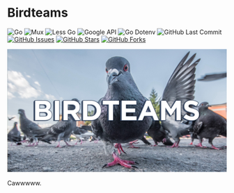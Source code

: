 # Birdteams

![Go](https://img.shields.io/badge/Go-1.17-blue.svg?logo=go&longCache=true&logoColor=white&colorB=88C0D0&style=flat-square&colorA=4c566a)
![Mux](https://img.shields.io/badge/Mux-1.8-blue.svg?logo=go&longCache=true&logoColor=white&colorB=88C0D0&style=flat-square&colorA=4c566a)
![Less Go](https://img.shields.io/badge/Less--go-0.0.0-blue.svg?logo=go&longCache=true&logoColor=white&colorB=88C0D0&style=flat-square&colorA=4c566a)
![Google API](https://img.shields.io/badge/Google--API-0.31.0-blue.svg?logo=go&longCache=true&logoColor=white&colorB=88C0D0&style=flat-square&colorA=4c566a)
![Go Dotenv](https://img.shields.io/badge/GoDotEnv-1.3.0-blue.svg?logo=go&longCache=true&logoColor=white&colorB=88C0D0&style=flat-square&colorA=4c566a)
![GitHub Last Commit](https://img.shields.io/github/last-commit/google/skia.svg?style=flat-square&colorA=4c566a&colorB=a3be8c&logo=GitHub)
[![GitHub Issues](https://img.shields.io/github/issues/toddbirchard/birdteams.svg?style=flat-square&colorA=4c566a&colorB=ebcb8b&logo=GitHub)](https://github.com/toddbirchard/birdteams/issues)
[![GitHub Stars](https://img.shields.io/github/stars/toddbirchard/birdteams.svg?style=flat-square&colorB=ebcb8b&colorA=4c566a&logo=GitHub)](https://github.com/toddbirchard/birdteams/stargazers)
[![GitHub Forks](https://img.shields.io/github/forks/toddbirchard/birdteams.svg?style=flat-square&colorA=4c566a&colorB=ebcb8b&logo=GitHub)](https://github.com/toddbirchard/birdteams/network)

![Bird Teams](./.github/birdteams-share@2x.jpg)

Cawwwww.
